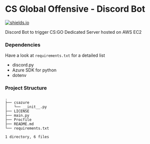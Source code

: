 # CS Global Offensive - Discord Bot

[![shields.io](https://img.shields.io/badge/MADE%20WITH-Discord.PY-%237289DA?style=for-the-badge)](https://shields.io)

Discord Bot to trigger CS:GO Dedicated Server hosted on AWS EC2

### Dependencies

Have a look at `requirements.txt` for a detailed list

* discord.py
* Azure SDK for python
* dotenv

### Project Structure

```shell
.
├── csazure
│   └── __init__.py
├── LICENSE
├── main.py
├── Procfile
├── README.md
└── requirements.txt

1 directory, 6 files
```